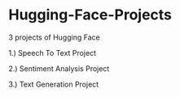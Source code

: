 # Hugging-Face-Projects
3 projects of Hugging Face

1.) Speech To Text Project

2.) Sentiment Analysis Project

3.) Text Generation Project
